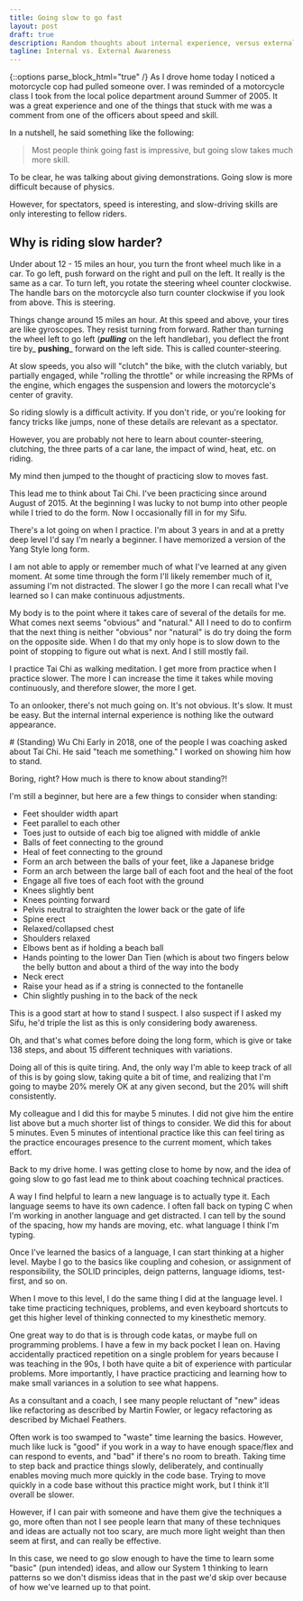 ```yaml
---
title: Going slow to go fast
layout: post
draft: true
description: Random thoughts about internal experience, versus external experiences
tagline: Internal vs. External Awareness
---
```

{::options parse_block_html="true" /}
As I drove home today I noticed a motorcycle cop had pulled someone over. I was reminded of a motorcycle class I took 
from the local police department around Summer of 2005. It was a great experience and one of the things that
stuck with me was a comment from one of the officers about speed and skill.

In a nutshell, he said something like the following:
> Most people think going fast is impressive, but going slow takes much more skill.

To be clear, he was talking about giving demonstrations. Going slow is more difficult because of physics. 

However, for spectators, speed is interesting, and slow-driving skills are only interesting to fellow riders.

<aside>
<h1>Why is riding slow harder?</h1>
Under about 12 - 15 miles an hour, you turn the front
wheel much like in a car. To go left, push forward on the right and pull on the left. It really is the same as
a car. To turn left, you rotate the steering wheel counter clockwise. The handle bars on the motorcycle also
turn counter clockwise if you look from above. This is steering. 

Things change around 15 miles an hour. At this speed and above, your tires are like gyroscopes. They resist 
turning from forward. Rather than turning the wheel left to go left (_**pulling**_ on the left handlebar), 
you deflect the front tire by_ **pushing**_ forward on the left side. This is called counter-steering.

At slow speeds, you also will "clutch" the bike, with the clutch variably, but partially engaged, while 
"rolling the throttle" or while increasing the RPMs of the engine, which engages the suspension and lowers 
the motorcycle's center of gravity.

So riding slowly is a difficult activity. If you don't ride, or you're looking for fancy tricks like 
jumps, none of these details are relevant as a spectator.

However, you are probably not here to learn about counter-steering, clutching, the three parts of a car 
lane, the impact of wind, heat, etc. on riding.

</aside>

My mind then jumped to the thought of practicing slow to moves fast.

This lead me to think about Tai Chi. I've been practicing since around August of 2015. At the beginning I was lucky
to not bump into other people while I tried to do the form. Now I occasionally fill in for my Sifu.

There's a lot going on when I practice. I'm about 3 years in and at a pretty deep level I'd say I'm nearly 
a beginner. I have memorized a version of the Yang Style long form.

I am not able to apply or remember much of what I've learned at any given moment. At some time through the form I'll
likely remember much of it, assuming I'm not distracted. The slower I go the more I can recall what I've learned so I can make continuous adjustments.

My body is to the point where it takes care of several of the details for me. What comes next seems "obvious" 
and "natural." All I need to do to confirm that the next thing is neither "obvious" nor "natural" is do try 
doing the form on the opposite side. When I do that my only hope is to slow down to the point of stopping 
to figure out what is next. And I still mostly fail.

I practice Tai Chi as walking meditation. I get more from practice when I practice slower. The more I can increase
the time it takes while moving continuously, and therefore slower, the more I get.

To an onlooker, there's not much going on. It's not obvious. It's slow. It must be easy. But the internal 
internal experience is nothing like the outward appearance.

<aside>
# (Standing) Wu Chi
Early in 2018, one of the people I was coaching asked about Tai Chi. He said "teach me something." 
I worked on showing him how to stand.

Boring, right? How much is there to know about standing?!

I'm still a beginner, but here are a few things to consider when standing:
* Feet shoulder width apart
* Feet parallel to each other
* Toes just to outside of each big toe aligned with middle of ankle
* Balls of feet connecting to the ground
* Heal of feet connecting to the ground
* Form an arch between the balls of your feet, like a Japanese bridge
* Form an arch between the large ball of each foot and the heal of the foot
* Engage all five toes of each foot with the ground
* Knees slightly bent
* Knees pointing forward
* Pelvis neutral to straighten the lower back or the gate of life
* Spine erect
* Relaxed/collapsed chest
* Shoulders relaxed
* Elbows bent as if holding a beach ball
* Hands pointing to the lower Dan Tien (which is about two fingers below the belly button and about a third of the way into the body
* Neck erect
* Raise your head as if a string is connected to the fontanelle
* Chin slightly pushing in to the back of the neck

This is a good start at how to stand I suspect. I also suspect if I asked my Sifu, he'd triple the list as this
is only considering body awareness.

Oh, and that's what comes before doing the long form, which is give or take 138 steps, and about 15 different 
techniques with variations.

Doing all of this is quite tiring. And, the only way I'm able to keep track of all of this is by going slow, taking
quite a bit of time, and realizing that I'm going to maybe 20% merely OK at any given second, but the 20% will shift
consistently.

My colleague and I did this for maybe 5 minutes. I did not give him the entire list above but a much shorter list
of things to consider. We did this for about 5 minutes. Even 5 minutes of intentional practice like this can feel
tiring as the practice encourages presence to the current moment, which takes effort.
</aside>

Back to my drive home. I was getting close to home by now, and the idea of going slow to go fast lead me to 
think about coaching technical practices. 

A way I find helpful to learn a new language is to actually type it. Each language seems to have its own cadence.
I often fall back on typing C when I'm working in another language and get distracted. I can tell by the sound 
of the spacing, how my hands are moving, etc. what language I think I'm typing.

Once I've learned the basics of a language, I can start thinking at a higher level. Maybe I go to the
basics like coupling and cohesion, or assignment of responsibility, the SOLID principles, deign patterns, language
idioms, test-first, and so on.

When I move to this level, I do the same thing I did at the language level. I take time practicing techniques, 
problems, and even keyboard shortcuts to get this higher level of thinking connected to my kinesthetic memory.

One great way to do that is is through code katas, or maybe full on programming problems. I have a few in my 
back pocket I lean on. Having accidentally practiced repetition on a single problem for years because I was
teaching in the 90s, I both have quite a bit of experience with particular problems. More importantly, I have
practice practicing and learning how to make small variances in a solution to see what happens.

As a consultant and a coach, I see many people reluctant of "new" ideas like refactoring as described by 
Martin Fowler, or legacy refactoring as described by Michael Feathers.

Often work is too swamped to "waste" time learning the basics. However, much like luck is "good" if you
work in a way to have enough space/flex and can respond to events, and "bad" if there's no room to breath.
Taking time to step back and practice things slowly, deliberately, and continually enables moving much more
quickly in the code base. Trying to move quickly in a code base without this practice might work, but 
I think it'll overall be slower.

However, if I can pair with someone and have them give the techniques a go, more often than not I see people
learn that many of these techniques and ideas are actually not too scary, are much more light weight than
then seem at first, and can really be effective.

In this case, we need to go slow enough to have the time to learn some "basic" (pun intended) ideas, and allow 
our System 1 thinking to learn patterns so we don't dismiss ideas that in the past we'd skip over because
of how we've learned up to that point.

